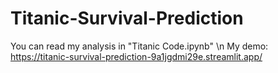 # Titanic-Survival-Prediction

You can read my analysis in "Titanic Code.ipynb" \n
My demo: https://titanic-survival-prediction-9a1jgdmi29e.streamlit.app/
